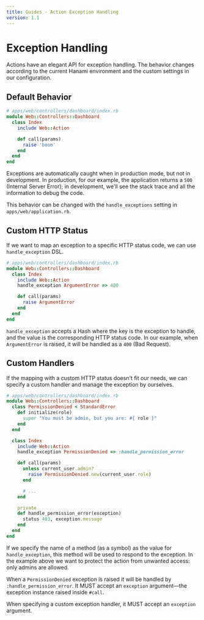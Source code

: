 ```yaml
---
title: Guides - Action Exception Handling
version: 1.1
---
```


# Exception Handling

Actions have an elegant API for exception handling.
The behavior changes according to the current Hanami environment and the custom settings in our configuration.

## Default Behavior

```ruby
# apps/web/controllers/dashboard/index.rb
module Web::Controllers::Dashboard
  class Index
    include Web::Action

    def call(params)
      raise 'boom'
    end
  end
end
```

Exceptions are automatically caught when in production mode, but not in development.
In production, for our example, the application returns a `500` (Internal Server Error); in development, we'll see the stack trace and all the information to debug the code.

This behavior can be changed with the `handle_exceptions` setting in `apps/web/application.rb`.

## Custom HTTP Status

If we want to map an exception to a specific HTTP status code, we can use `handle_exception` DSL.

```ruby
# apps/web/controllers/dashboard/index.rb
module Web::Controllers::Dashboard
  class Index
    include Web::Action
    handle_exception ArgumentError => 400

    def call(params)
      raise ArgumentError
    end
  end
end
```

`handle_exception` accepts a Hash where the key is the exception to handle, and the value is the corresponding HTTP status code.
In our example, when `ArgumentError` is raised, it will be handled as a `400` (Bad Request).

## Custom Handlers

If the mapping with a custom HTTP status doesn't fit our needs, we can specify a custom handler and manage the exception by ourselves.

```ruby
# apps/web/controllers/dashboard/index.rb
module Web::Controllers::Dashboard
  class PermissionDenied < StandardError
    def initialize(role)
      super "You must be admin, but you are: #{ role }"
    end
  end

  class Index
    include Web::Action
    handle_exception PermissionDenied => :handle_permission_error

    def call(params)
      unless current_user.admin?
        raise PermissionDenied.new(current_user.role)
      end

      # ...
    end

    private
    def handle_permission_error(exception)
      status 403, exception.message
    end
  end
end
```

If we specify the name of a method (as a symbol) as the value for `handle_exception`, this method will be used to respond to the exception.
In the example above we want to protect the action from unwanted access: only admins are allowed.

When a `PermissionDenied` exception is raised it will be handled by `:handle_permission_error`.
It MUST accept an `exception` argument&mdash;the exception instance raised inside `#call`.

<p class="warning">
When specifying a custom exception handler, it MUST accept an <code>exception</code> argument.
</p>

